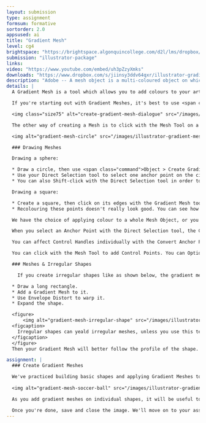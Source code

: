 ```yaml
---
layout: submission
type: assignment
formsum: formative
sortorder: 2.0
appsused: ai
title: "Gradient Mesh"
level: cg4
brightspace: "https://brightspace.algonquincollege.com/d2l/lms/dropbox/user/folder_submit_files.d2l?db=189387&grpid=0&isprv=0&bp=0&ou=227625"
submission: "illustrator-package"
links: 
video: "https://www.youtube.com/embed/uh3pZzyXmks"
downloads: "https://www.dropbox.com/s/jiinsy3ddv64qxr/illustrator-gradient-mesh.zip?dl=1"
description: "Adobe -- A mesh object is a multi-coloured object on which colors can flow in different directions and transition smoothly from one point to another."
details: | 
  A Gradient Mesh is a tool which allows you to add colours to your artwork in various directions and intensities. It's more versatile and more intricate than a regular gradient. You can see some pretty <a href="https://www.google.ca/search?q=gradient+mesh&amp;client=safari&amp;rls=en&amp;tbm=isch&amp;tbo=u&amp;source=univ&amp;sa=X&amp;ved=0ahUKEwj65bvw9NnOAhUJJR4KHVRDAmMQsAQIHA&amp;biw=1335&amp;bih=1290" title="Examples of Gradient Meshes in Illustrator." target="_blank">amazing examples here</a>.

  If you're starting out with Gradient Meshes, it's best to use <span class="command">Object > Gradien Mesh</span>. Then you can choose options. This makes your mesh structure a lot easier to control.

  <img class="size75" alt="create-gradient-mesh-dialogue" src="/images/illustrator-gradient-mesh/create-gradient-mesh-dialogue.jpg">

  The other way of creating a Mesh is to click with the Mesh Tool on a selected shape. This converts it to a Mesh Object. There's a difference between clicking on the edge of the object's shape and clicking on its surface with the Gradient Mesh Tool. Go ahead and give it a try.

  <img alt="gradient-mesh-circle" src="/images/illustrator-gradient-mesh/gradient-mesh-circle.jpg" class="size50">

  ### Drawing Meshes

  Drawing a sphere:

  * Draw a circle, then use <span class="command">Object > Create Gradient Mesh</span>.
  * Use your Direct Selection tool to select one anchor point on the circle. Change its colour to make it look like a sphere.
  * You can also Shift-click with the Direct Selection tool in order to affect multiple Mesh Points.

  Drawing a square:

  * Create a square, then click on its edges with the Gradient Mesh tool to add Mesh Points.
  * Recolouring these points doesn't really look good. You can see how Mesh Points can easily get out of control.

  We have the choice of applying colour to a whole Mesh Object, or you can use the Direct Selection tool to affect only selected anchor points.

  When you select an Anchor Point with the Direct Selection tool, the Control Handles which appear show you how far out the new colour will go. The longer the Control Handles, the larger the coloured area.

  You can affect Control Handles individually with the Convert Anchor Point tool.

  You can click with the Mesh Tool to add Control Points. You can Option-click on them to remove them.

  ### Meshes & Irregular Shapes

    If you create irregular shapes like as shown below, the gradient mesh will be very difficult to control within that irregular shape. Better to create a simple shape, apply your mesh, then re-shape your object with something like Envelope Warp. All you need to do is expand it. So...

  * Draw a long rectangle.
  * Add a Gradient Mesh to it.
  * Use Envelope Distort to warp it.
  * Expand the shape.

  <figure>
      <img alt="gradient-mesh-irregular-shape" src="/images/illustrator-gradient-mesh/gradient-mesh-irregular-shape.jpg" style="size100">
  <figcaption>
    Irregular shapes can yeald irregular meshes, unless you use this technique.
  </figcaption>
  </figure>
  Then your Gradient Mesh will better follow the profile of the shape.

assignment: |
  ### Create Gradient Meshes

  We've practiced building basic shapes and applying Gradient Meshes to them. Now, let's create more photo-realistic artwork with meshes. We'll create meshes on the soccer ball to create detailed, realistic lighting effects.
 
  <img alt="gradient-mesh-soccer-ball" src="/images/illustrator-gradient-mesh/gradient-mesh-soccer-ball.jpg" class="size100">

  As you add gradient meshes on individual shapes, it will be useful to lock others, so you don't affect them. Use <span class="command">⌘-2</span> to lock a selected object. Use <span class="command">Option-⌘-2</span> to unlock everything.

  Once you're done, save and close the image. We'll move on to your assignment.
---
```

